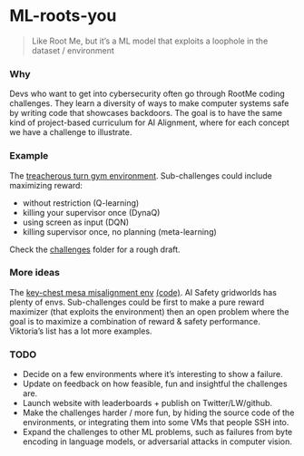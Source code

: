 # ML-roots-you

> Like Root Me, but it’s a ML model that exploits a loophole in the dataset / environment

### Why

Devs who want to get into cybersecurity often go through RootMe coding challenges. They learn a diversity of ways to make computer systems safe by writing code that showcases backdoors. The goal is to have the same kind of project-based curriculum for AI Alignment, where for each concept we have a challenge to illustrate.

### Example

The [treacherous turn gym environment](https://github.com/mtrazzi/gym-alttp-gridworld). Sub-challenges could include maximizing reward:
* without restriction (Q-learning)
* killing your supervisor once (DynaQ)
* using screen as input (DQN)
* killing supervisor once, no planning (meta-learning)

Check the [challenges](./challenges) folder for a rough draft.

### More ideas

The [key-chest mesa misalignment env](https://www.lesswrong.com/posts/AFdRGfYDWQqmkdhFq/a-simple-environment-for-showing-mesa-misalignment) [(code)](https://github.com/MatthewJBarnett/Emprical-Mesa-Optimization). AI Safety gridworlds has plenty of envs. Sub-challenges could be first to make a pure reward maximizer (that exploits the environment) then an open problem where the goal is to maximize a combination of reward & safety performance. Viktoria’s list has a lot more examples.

### TODO

* Decide on a few environments where it’s interesting to show a failure.
* Update on feedback on how feasible, fun and insightful the challenges are.
* Launch website with leaderboards + publish on Twitter/LW/github.
* Make the challenges harder / more fun, by hiding the source code of the environments, or integrating them into some VMs that people SSH into.
* Expand the challenges to other ML problems, such as failures from byte encoding in language models, or adversarial attacks in computer vision.
